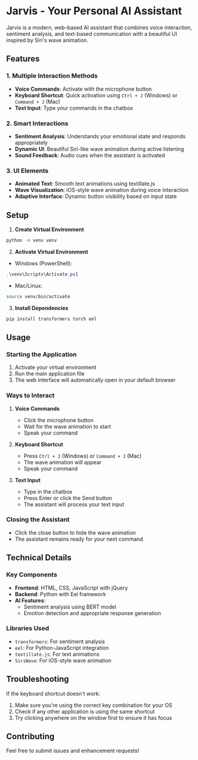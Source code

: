 # Jarvis - Your Personal AI Assistant

Jarvis is a modern, web-based AI assistant that combines voice interaction, sentiment analysis, and text-based communication with a beautiful UI inspired by Siri's wave animation.

## Features

### 1. Multiple Interaction Methods
- **Voice Commands**: Activate with the microphone button
- **Keyboard Shortcut**: Quick activation using `Ctrl + J` (Windows) or `Command + J` (Mac)
- **Text Input**: Type your commands in the chatbox

### 2. Smart Interactions
- **Sentiment Analysis**: Understands your emotional state and responds appropriately
- **Dynamic UI**: Beautiful Siri-like wave animation during active listening
- **Sound Feedback**: Audio cues when the assistant is activated

### 3. UI Elements
- **Animated Text**: Smooth text animations using textillate.js
- **Wave Visualization**: iOS-style wave animation during voice interaction
- **Adaptive Interface**: Dynamic button visibility based on input state

## Setup

1. **Create Virtual Environment**
```bash
python -m venv venv
```

2. **Activate Virtual Environment**
- Windows (PowerShell):
```powershell
.\venv\Scripts\Activate.ps1
```
- Mac/Linux:
```bash
source venv/bin/activate
```

3. **Install Dependencies**
```bash
pip install transformers torch eel
```

## Usage

### Starting the Application
1. Activate your virtual environment
2. Run the main application file
3. The web interface will automatically open in your default browser

### Ways to Interact

1. **Voice Commands**
   - Click the microphone button
   - Wait for the wave animation to start
   - Speak your command

2. **Keyboard Shortcut**
   - Press `Ctrl + J` (Windows) or `Command + J` (Mac)
   - The wave animation will appear
   - Speak your command

3. **Text Input**
   - Type in the chatbox
   - Press Enter or click the Send button
   - The assistant will process your text input

### Closing the Assistant
- Click the close button to hide the wave animation
- The assistant remains ready for your next command

## Technical Details

### Key Components
- **Frontend**: HTML, CSS, JavaScript with jQuery
- **Backend**: Python with Eel framework
- **AI Features**: 
  - Sentiment analysis using BERT model
  - Emotion detection and appropriate response generation

### Libraries Used
- `transformers`: For sentiment analysis
- `eel`: For Python-JavaScript integration
- `textillate.js`: For text animations
- `SiriWave`: For iOS-style wave animation

## Troubleshooting

If the keyboard shortcut doesn't work:
1. Make sure you're using the correct key combination for your OS
2. Check if any other application is using the same shortcut
3. Try clicking anywhere on the window first to ensure it has focus

## Contributing

Feel free to submit issues and enhancement requests! 